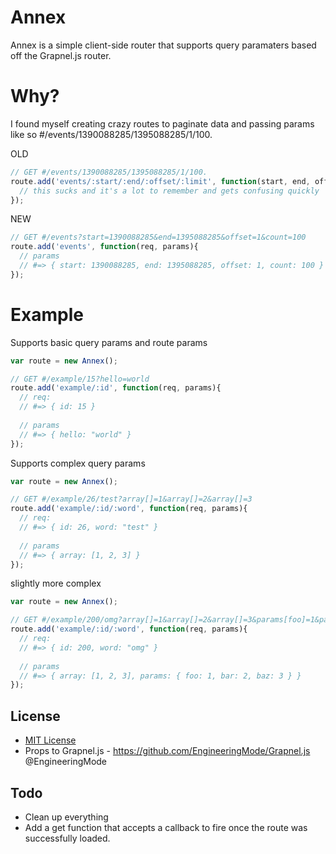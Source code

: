 # Annex

Annex is a simple client-side router that supports query paramaters based off the Grapnel.js router. 

# Why?

I found myself creating crazy routes to paginate data and passing params like so #/events/1390088285/1395088285/1/100.

OLD
```javascript
// GET #/events/1390088285/1395088285/1/100.
route.add('events/:start/:end/:offset/:limit', function(start, end, offset, limit){
  // this sucks and it's a lot to remember and gets confusing quickly
});
```

NEW
```javascript
// GET #/events?start=1390088285&end=1395088285&offset=1&count=100
route.add('events', function(req, params){
  // params
  // #=> { start: 1390088285, end: 1395088285, offset: 1, count: 100 }
});
```

# Example

Supports basic query params and route params
```javascript
var route = new Annex();

// GET #/example/15?hello=world
route.add('example/:id', function(req, params){
  // req:
  // #=> { id: 15 }
  
  // params
  // #=> { hello: "world" }
});
```

Supports complex query params
```javascript
var route = new Annex();

// GET #/example/26/test?array[]=1&array[]=2&array[]=3
route.add('example/:id/:word', function(req, params){
  // req:
  // #=> { id: 26, word: "test" }
  
  // params
  // #=> { array: [1, 2, 3] }
});
```

slightly more complex
```javascript
var route = new Annex();

// GET #/example/200/omg?array[]=1&array[]=2&array[]=3&params[foo]=1&params[bar]=2&params[baz]=3
route.add('example/:id/:word', function(req, params){
  // req:
  // #=> { id: 200, word: "omg" }
  
  // params
  // #=> { array: [1, 2, 3], params: { foo: 1, bar: 2, baz: 3 } }
});
```

## License
  * [MIT License](http://opensource.org/licenses/MIT)
  * Props to Grapnel.js - https://github.com/EngineeringMode/Grapnel.js @EngineeringMode


## Todo
  * Clean up everything
  * Add a get function that accepts a callback to fire once the route was successfully loaded.

